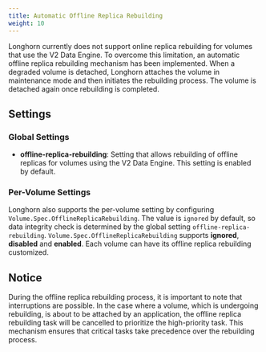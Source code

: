 ```yaml
---
title: Automatic Offline Replica Rebuilding
weight: 10
---
```


Longhorn currently does not support online replica rebuilding for volumes that use the V2 Data Engine. To overcome this limitation, an automatic offline replica rebuilding mechanism has been implemented. When a degraded volume is detached, Longhorn attaches the volume in maintenance mode and then initiates the rebuilding process. The volume is detached again once rebuilding is completed.

## Settings

### Global Settings

- **offline-replica-rebuilding**: Setting that allows rebuilding of offline replicas for volumes using the V2 Data Engine. This setting is enabled by default.

### Per-Volume Settings

Longhorn also supports the per-volume setting by configuring `Volume.Spec.OfflineReplicaRebuilding`. The value is `ignored` by default, so data integrity check is determined by the global setting `offline-replica-rebuilding`. `Volume.Spec.OfflineReplicaRebuilding` supports **ignored**, **disabled** and **enabled**. Each volume can have its offline replica rebuilding customized.

## Notice

During the offline replica rebuilding process, it is important to note that interruptions are possible. In the case where a volume, which is undergoing rebuilding, is about to be attached by an application, the offline replica rebuilding task will be cancelled to prioritize the high-priority task. This mechanism ensures that critical tasks take precedence over the rebuilding process.